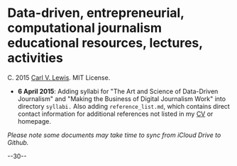 # Data-driven, entrepreneurial, computational journalism educational resources, lectures, activities
C. 2015 [Carl V. Lewis](http://carlvlew.is). MIT License.

+ **6 April 2015**: Adding syllabi for "The Art and Science of Data-Driven Journalism" and "Making the Business of Digital Journalism Work" into directory `syllabi.` Also adding `reference_list.md`, which contains direct contact information for additional references not listed in my [CV](http://cv.carlvlewis.net) or homepage.

*Please note some documents may take time to sync from iCloud Drive to Github.*

--30--